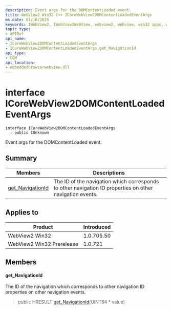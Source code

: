 ```yaml
---
description: Event args for the DOMContentLoaded event.
title: WebView2 Win32 C++ ICoreWebView2DOMContentLoadedEventArgs
ms.date: 01/16/2025
keywords: IWebView2, IWebView2WebView, webview2, webview, win32 apps, win32, edge, ICoreWebView2, ICoreWebView2Controller, browser control, edge html, ICoreWebView2DOMContentLoadedEventArgs
topic_type: 
- APIRef
api_name:
- ICoreWebView2DOMContentLoadedEventArgs
- ICoreWebView2DOMContentLoadedEventArgs.get_NavigationId
api_type:
- COM
api_location:
- embeddedbrowserwebview.dll
---
```


# interface ICoreWebView2DOMContentLoadedEventArgs

```
interface ICoreWebView2DOMContentLoadedEventArgs
  : public IUnknown
```

Event args for the DOMContentLoaded event.

## Summary

 Members                        | Descriptions
--------------------------------|---------------------------------------------
[get_NavigationId](#get_navigationid) | The ID of the navigation which corresponds to other navigation ID properties on other navigation events.

## Applies to

Product                         | Introduced
--------------------------------|---------------------------------------------
WebView2 Win32            |    1.0.705.50
WebView2 Win32 Prerelease |    1.0.721

## Members

#### get_NavigationId

The ID of the navigation which corresponds to other navigation ID properties on other navigation events.

> public HRESULT [get_NavigationId](#get_navigationid)(UINT64 * value)

